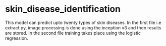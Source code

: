 # skin_disease_identification
This model can predict upto twenty types of skin diseases.
In the first file i.e extract.py, image processing is done using the inception v3 and then results are stored.
In the second file training takes place using the logistic regression.
